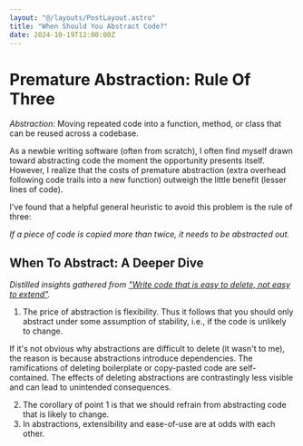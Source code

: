 ```yaml
---
layout: "@/layouts/PostLayout.astro"
title: "When Should You Abstract Code?"
date: 2024-10-19T12:00:00Z
---
```


# Premature Abstraction: Rule Of Three

_Abstraction_: Moving repeated code into a function, method, or class that can
be reused across a codebase.

As a newbie writing software (often from scratch), I often find myself drawn
toward abstracting code the moment the opportunity presents itself. However, I
realize that the costs of premature abstraction (extra overhead following code
trails into a new function) outweigh the little benefit (lesser lines of code).

I've found that a helpful general heuristic to avoid this problem is the rule of
three:

_If a piece of code is copied more than twice, it needs to be abstracted out._

## When To Abstract: A Deeper Dive

_Distilled insights gathered from ["Write code that is easy to delete, not easy
to
extend"](https://programmingisterrible.com/post/139222674273/write-code-that-is-easy-to-delete-not-easy-to?source=post_page-----56b0d9de2c43--------------------------------)._

1. The price of abstraction is flexibility. Thus it follows that you should only
abstract under some assumption of stability, i.e., if the code is unlikely to
change.

If it's not obvious why abstractions are difficult to delete (it wasn't to me),
the reason is because abstractions introduce dependencies. The ramifications of
deleting boilerplate or copy-pasted code are self-contained. The effects of
deleting abstractions are contrastingly less visible and can lead to unintended
consequences.

2. The corollary of point 1 is that we should refrain from abstracting code that
is likely to change.
3. In abstractions, extensibility and ease-of-use are at odds with each other.
